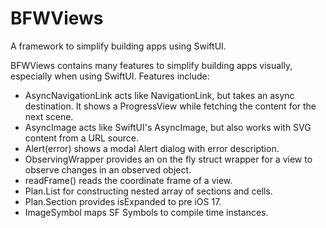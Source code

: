 # BFWViews
A framework to simplify building apps using SwiftUI.

BFWViews contains many features to simplify building apps visually, especially when using SwiftUI. Features include:

- AsyncNavigationLink acts like NavigationLink, but takes an async destination. It shows a ProgressView while fetching the content for the next scene.
- AsyncImage acts like SwiftUI's AsyncImage, but also works with SVG content from a URL source.
- Alert(error) shows a modal Alert dialog with error description. 
- ObservingWrapper provides an on the fly struct wrapper for a view to observe changes in an observed object.
- readFrame() reads the coordinate frame of a view.
- Plan.List for constructing nested array of sections and cells.
- Plan.Section provides isExpanded to pre iOS 17.
- ImageSymbol maps SF Symbols to compile time instances.
